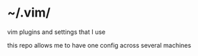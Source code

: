 # ~/.vim/
vim plugins and settings that I use

this repo allows me to have one config across several machines
